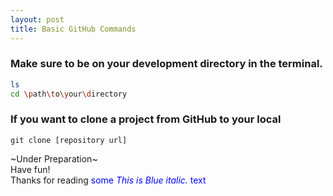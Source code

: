 ```yaml
---
layout: post
title: Basic GitHub Commands
---
```


### Make sure to be on your development directory in the terminal.
```bash
ls
cd \path\to\your\directory
```

### If you want to clone a project from GitHub to your local
```git
git clone [repository url]
```

~Under Preparation~  
Have fun!  
Thanks for reading
<span style="color:blue">some *This is Blue italic.* text</span>
